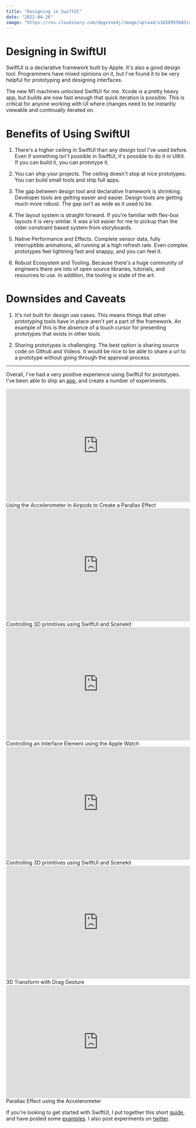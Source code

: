 ```yaml
---
title: "Designing in SwiftUI"
date: "2022-04-26"
image: "https://res.cloudinary.com/dpgzvne4j/image/upload/v1650955603/designinginSwiftui_lm2peb.png"
---
```


# Designing in SwiftUI

SwiftUI is a declarative framework built by Apple. It's also a good design tool. Programmers have mixed opinions on it, but I've found it to be very helpful for prototyping and designing interfaces.

The new M1 machines unlocked SwiftUI for me. Xcode is a pretty heavy app, but builds are now fast enough that quick iteration is possible. This is critical for anyone working with UI where changes need to be instantly viewable and continually iterated on.

# Benefits of Using SwiftUI

1. There's a higher ceiling in SwiftUI than any design tool I've used before. Even if something isn't possible in SwiftUI, it's possible to do it in UIKit. If you can build it, you can prototype it.

2. You can ship your projects. The ceiling doesn't stop at nice prototypes. You can build small tools and ship full apps.

3. The gap between design tool and declarative framework is shrinking. Developer tools are getting easier and easier. Design tools are getting much more robust. The gap isn't as wide as it used to be.

4. The layout system is straight forward. If you're familiar with flex-box layouts it is very similar. It was a lot easier for me to pickup than the older constraint based system from storyboards.

5. Native Performance and Effects. Complete sensor data, fully interruptible animations, all running at a high refresh rate. Even complex prototypes feel lightning fast and snappy, and you can feel it.

6. Robust Ecosystem and Tooling. Because there's a huge community of engineers there are lots of open source libraries, tutorials, and resources to use. In addition, the tooling is state of the art.

# Downsides and Caveats

1. It's not built for design use cases. This means things that other prototyping tools have in place aren't yet a part of the framework. An example of this is the absence of a touch cursor for presenting prototypes that exists in other tools.

2. Sharing prototypes is challenging. The best option is sharing source code on Github and Videos. It would be nice to be able to share a url to a prototype without going through the approval process.

<hr>

Overall, I've had a very positive experience using SwiftUI for prototypes. I've been able to ship an [app](https://quickcapture.xyz), and create a number of experiments.

<div style="position: relative; padding-bottom: 56.25%; padding-top: 25px; height: 0;">
<iframe style="position: absolute; top: 0; left: 0; width: 100%; height: 100%;" src="https://www.youtube.com/embed/AZiutMenQEI" title="YouTube video player" frameborder="0" allow="accelerometer; autoplay; clipboard-write; encrypted-media; gyroscope; picture-in-picture" allowfullscreen></iframe>
</div>
<figcaption>Using the Accelerometer in Airpods to Create a Parallax Effect</figcaption>

<div style="position: relative; padding-bottom: 56.25%; padding-top: 25px; height: 0;">
<iframe style="position: absolute; top: 0; left: 0; width: 100%; height: 100%;" src="https://www.youtube.com/embed/zDbsxEI_GxA" title="YouTube video player" frameborder="0" allow="accelerometer; autoplay; clipboard-write; encrypted-media; gyroscope; picture-in-picture" allowfullscreen></iframe>
</div>
<figcaption>Controlling 3D primitives using SwiftUI and Scenekit</figcaption>

<div style="position: relative; padding-bottom: 56.25%; padding-top: 25px; height: 0;">
<iframe style="position: absolute; top: 0; left: 0; width: 100%; height: 100%;" src="https://www.youtube.com/embed/o7-FT0OluLI" title="YouTube video player" frameborder="0" allow="accelerometer; autoplay; clipboard-write; encrypted-media; gyroscope; picture-in-picture" allowfullscreen></iframe>
</div>
<figcaption>Controlling an Interface Element using the Apple Watch</figcaption>

<div style="position: relative; padding-bottom: 56.25%; padding-top: 25px; height: 0;">
<iframe style="position: absolute; top: 0; left: 0; width: 100%; height: 100%;" src="https://www.youtube.com/embed/ZlF6rnyBbhE" title="YouTube video player" frameborder="0" allow="accelerometer; autoplay; clipboard-write; encrypted-media; gyroscope; picture-in-picture" allowfullscreen></iframe>
</div>
<figcaption>Controlling 3D primitives using SwiftUI and Scenekit</figcaption>

<div style="position: relative; padding-bottom: 56.25%; padding-top: 25px; height: 0;">
<iframe style="position: absolute; top: 0; left: 0; width: 100%; height: 100%;" src="https://www.youtube.com/embed/vasnymyMys4" title="YouTube video player" frameborder="0" allow="accelerometer; autoplay; clipboard-write; encrypted-media; gyroscope; picture-in-picture" allowfullscreen></iframe>
</div>
<figcaption>3D Transform with Drag Gesture</figcaption>

<div style="position: relative; padding-bottom: 56.25%; padding-top: 25px; height: 0;">
<iframe style="position: absolute; top: 0; left: 0; width: 100%; height: 100%;" src="https://www.youtube.com/embed/gzKq1xuQNTU" title="YouTube video player" frameborder="0" allow="accelerometer; autoplay; clipboard-write; encrypted-media; gyroscope; picture-in-picture" allowfullscreen></iframe>
</div>
<figcaption>Parallax Effect using the Accelerometer</figcaption>

If you're looking to get started with SwiftUI, I put together this short [guide](https://swiftui.design/guide), and have posted some [examples](https://swiftui.design/examples). I also post experiments on [twitter](https://twitter.com/philipcdavis).
